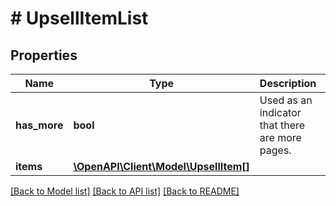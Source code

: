 # # UpsellItemList

## Properties

Name | Type | Description | Notes
------------ | ------------- | ------------- | -------------
**has_more** | **bool** | Used as an indicator that there are more pages. | [optional]
**items** | [**\OpenAPI\Client\Model\UpsellItem[]**](UpsellItem.md) |  | [optional]

[[Back to Model list]](../../README.md#models) [[Back to API list]](../../README.md#endpoints) [[Back to README]](../../README.md)
